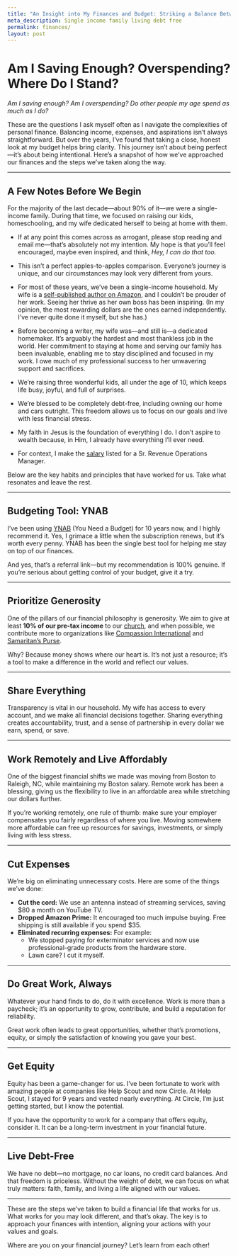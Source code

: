 ```yaml
---
title: "An Insight into My Finances and Budget: Striking a Balance Between Saving, Spending, and Giving"
meta_description: Single income family living debt free
permalink: finances/
layout: post
---
```


# Am I Saving Enough? Overspending? Where Do I Stand?

*Am I saving enough? Am I overspending? Do other people my age spend as much as I do?*  

These are the questions I ask myself often as I navigate the complexities of personal finance. Balancing income, expenses, and aspirations isn’t always straightforward. But over the years, I’ve found that taking a close, honest look at my budget helps bring clarity. This journey isn’t about being perfect—it’s about being intentional. Here’s a snapshot of how we’ve approached our finances and the steps we’ve taken along the way.  

---

## A Few Notes Before We Begin  

For the majority of the last decade—about 90% of it—we were a single-income family. During that time, we focused on raising our kids, homeschooling, and my wife dedicated herself to being at home with them. 

- If at any point this comes across as arrogant, please stop reading and email me—that’s absolutely not my intention. My hope is that you’ll feel encouraged, maybe even inspired, and think, *Hey, I can do that too.*  

- This isn’t a perfect apples-to-apples comparison. Everyone’s journey is unique, and our circumstances may look very different from yours.  

- For most of these years, we’ve been a single-income household. My wife is a [self-published author on Amazon](https://www.ynab.com/referral?ref=AE9V2wIf6fXpkQwv&utm_source=customer_referral), and I couldn’t be prouder of her work. Seeing her thrive as her own boss has been inspiring. (In my opinion, the most rewarding dollars are the ones earned independently. I’ve never quite done it myself, but she has.)  

- Before becoming a writer, my wife was—and still is—a dedicated homemaker. It’s arguably the hardest and most thankless job in the world. Her commitment to staying at home and serving our family has been invaluable, enabling me to stay disciplined and focused in my work. I owe much of my professional success to her unwavering support and sacrifices. 

- We’re raising three wonderful kids, all under the age of 10, which keeps life busy, joyful, and full of surprises.  

- We’re blessed to be completely debt-free, including owning our home and cars outright. This freedom allows us to focus on our goals and live with less financial stress.  

- My faith in Jesus is the foundation of everything I do. I don’t aspire to wealth because, in Him, I already have everything I’ll ever need.  

- For context, I make the [salary](https://www.revenueoperationsalliance.com/what-is-a-revenue-operations-managers-salary/) listed for a Sr. Revenue Operations Manager.  

Below are the key habits and principles that have worked for us. Take what resonates and leave the rest.  

---

## Budgeting Tool: YNAB  

I’ve been using [YNAB](https://www.ynab.com/referral?ref=AE9V2wIf6fXpkQwv&utm_source=customer_referral) (You Need a Budget) for 10 years now, and I highly recommend it. Yes, I grimace a little when the subscription renews, but it’s worth every penny. YNAB has been the single best tool for helping me stay on top of our finances.  

And yes, that’s a referral link—but my recommendation is 100% genuine. If you’re serious about getting control of your budget, give it a try.  

---

## Prioritize Generosity  

One of the pillars of our financial philosophy is generosity. We aim to give at least **10% of our pre-tax income** to our [church](https://kingstablenc.com/), and when possible, we contribute more to organizations like [Compassion International](https://www.compassion.com/) and [Samaritan’s Purse](https://www.samaritanspurse.org/).  

Why? Because money shows where our heart is. It’s not just a resource; it’s a tool to make a difference in the world and reflect our values.  

---

## Share Everything  

Transparency is vital in our household. My wife has access to every account, and we make all financial decisions together. Sharing everything creates accountability, trust, and a sense of partnership in every dollar we earn, spend, or save.  

---

## Work Remotely and Live Affordably  

One of the biggest financial shifts we made was moving from Boston to Raleigh, NC, while maintaining my Boston salary. Remote work has been a blessing, giving us the flexibility to live in an affordable area while stretching our dollars further.  

If you’re working remotely, one rule of thumb: make sure your employer compensates you fairly regardless of where you live. Moving somewhere more affordable can free up resources for savings, investments, or simply living with less stress.  

---

## Cut Expenses  

We’re big on eliminating unnecessary costs. Here are some of the things we’ve done:  

- **Cut the cord:** We use an antenna instead of streaming services, saving $80 a month on YouTube TV.  
- **Dropped Amazon Prime:** It encouraged too much impulse buying. Free shipping is still available if you spend $35.  
- **Eliminated recurring expenses:** For example:  
  - We stopped paying for exterminator services and now use professional-grade products from the hardware store.  
  - Lawn care? I cut it myself.  

---

## Do Great Work, Always  

Whatever your hand finds to do, do it with excellence. Work is more than a paycheck; it’s an opportunity to grow, contribute, and build a reputation for reliability.  

Great work often leads to great opportunities, whether that’s promotions, equity, or simply the satisfaction of knowing you gave your best.  

---

## Get Equity  

Equity has been a game-changer for us. I’ve been fortunate to work with amazing people at companies like Help Scout and now Circle. At Help Scout, I stayed for 9 years and vested nearly everything. At Circle, I’m just getting started, but I know the potential.  

If you have the opportunity to work for a company that offers equity, consider it. It can be a long-term investment in your financial future.  

---

## Live Debt-Free  

We have no debt—no mortgage, no car loans, no credit card balances. And that freedom is priceless. Without the weight of debt, we can focus on what truly matters: faith, family, and living a life aligned with our values.  

---

These are the steps we’ve taken to build a financial life that works for us. What works for you may look different, and that’s okay. The key is to approach your finances with intention, aligning your actions with your values and goals.  

Where are you on your financial journey? Let’s learn from each other!